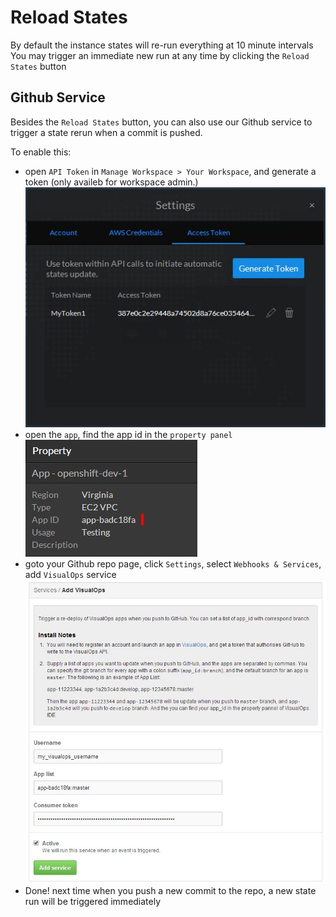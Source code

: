 
# Reload States

By default the instance states will re-run everything at 10 minute intervals<br />
You may trigger an immediate new run at any time by clicking the `Reload States` button

## Github Service
Besides the `Reload States` button, you can also use our Github service to trigger a state rerun when a commit is pushed.

To enable this:
- open `API Token` in `Manage Workspace > Your Workspace`, and generate a token (only availeb for workspace admin.)
![](https://raw.githubusercontent.com/MadeiraCloud/docs-image/master/ide_settings_generate_token.jpg)
- open the `app`, find the app id in the `property panel`
![](https://raw.githubusercontent.com/MadeiraCloud/docs-image/master/ide_app_id.jpg)
- goto your Github repo page, click `Settings`, select `Webhooks & Services`, add `VisualOps` service
![](https://raw.githubusercontent.com/MadeiraCloud/docs-image/master/github_webhook_visualops.jpg)
- Done! next time when you push a new commit to the repo, a new state run will be triggered immediately

